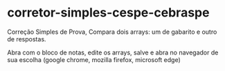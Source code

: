 # corretor-simples-cespe-cebraspe
Correção Simples de Prova, Compara dois arrays: um de gabarito e outro de respostas.

Abra com o bloco de notas, edite os arrays, salve e abra no navegador de sua escolha (google chrome, mozilla firefox, microsoft edge)
